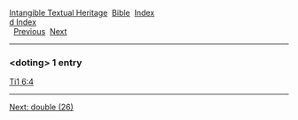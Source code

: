 [Intangible Textual Heritage](../../index)  [Bible](../index) 
[Index](index)   
[d Index](_d_)  
  [Previous](c03339)  [Next](c03341) 

------------------------------------------------------------------------

### &lt;doting&gt; 1 entry

[Ti1 6:4](../kjv/ti1006.htm#004)  

------------------------------------------------------------------------

[Next: double (26)](c03341)

